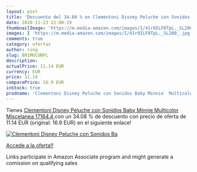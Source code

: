 ```yaml
---
layout: post
title: 'Descuento del 34.08 % en Clementoni Disney Peluche con Sonidos Ba'
date: 2020-11-23 12:00:29
thumbnailImage: 'https://m.media-amazon.com/images/I/41rOILF8TpL._SL200_.jpg'
images: [ 'https://m.media-amazon.com/images/I/41rOILF8TpL._SL200_.jpg' ]
comments: true
category: ofertas
author: ring
slug: B01MUCUNFL
description:
actualPrice: 11.14 EUR
currency: EUR
price: 11.14
comparePrice: 16.9 EUR
inStock: true
prodname: 'Clementoni Disney Peluche con Sonidos Baby Minnie  Multicolor  Miscelanea  17164.4 '
---
```


Tienes [Clementoni Disney Peluche con Sonidos Baby Minnie  Multicolor  Miscelanea  17164.4 ](https://www.amazon.es/dp/B01MUCUNFL/?tag=tolees-21) con un 34.08 % de descuento con precio de oferta de 11.14 EUR (original: 16.9 EUR) en el siguiente enlace!

[![Clementoni Disney Peluche con Sonidos Ba](https://m.media-amazon.com/images/I/41rOILF8TpL._SL200_.jpg)](https://www.amazon.es/dp/B01MUCUNFL/?tag=tolees-21)

[Accede a la oferta!!](https://www.amazon.es/dp/B01MUCUNFL/?tag=tolees-21)

Links participate in Amazon Associate program and might generate a comission on qualifying sales


